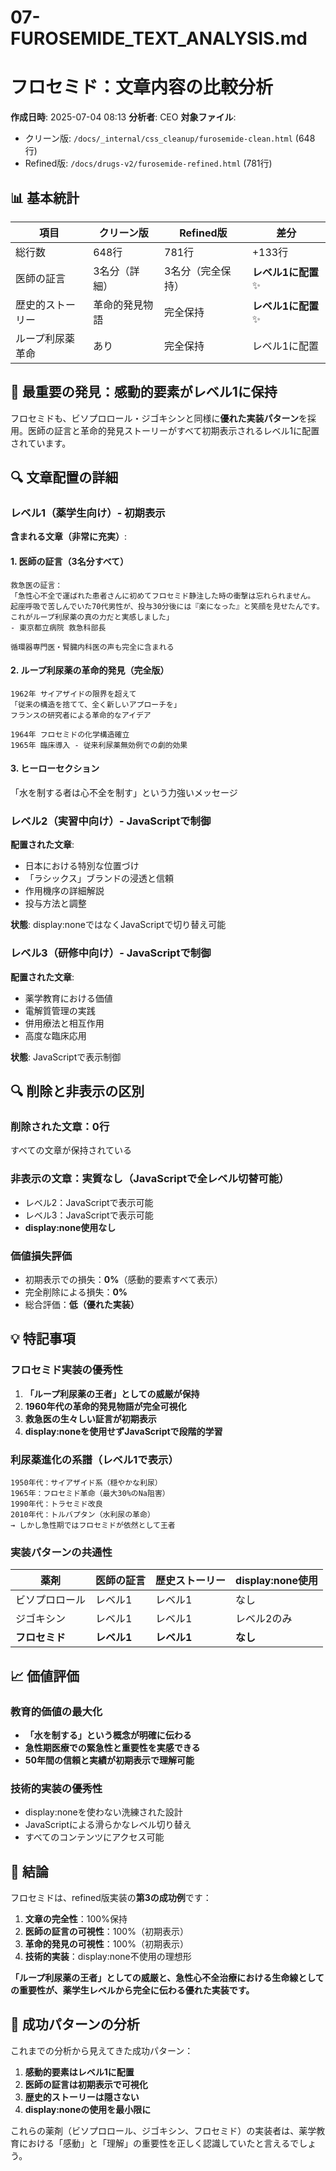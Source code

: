 # 07-FUROSEMIDE_TEXT_ANALYSIS.md
# フロセミド：文章内容の比較分析

**作成日時**: 2025-07-04 08:13
**分析者**: CEO
**対象ファイル**:
- クリーン版: `/docs/_internal/css_cleanup/furosemide-clean.html` (648行)
- Refined版: `/docs/drugs-v2/furosemide-refined.html` (781行)

## 📊 基本統計

| 項目 | クリーン版 | Refined版 | 差分 |
|------|-----------|-----------|------|
| 総行数 | 648行 | 781行 | +133行 |
| 医師の証言 | 3名分（詳細） | 3名分（完全保持） | **レベル1に配置** ✨ |
| 歴史的ストーリー | 革命的発見物語 | 完全保持 | **レベル1に配置** ✨ |
| ループ利尿薬革命 | あり | 完全保持 | レベル1に配置 |

## 🎯 最重要の発見：感動的要素がレベル1に保持

フロセミドも、ビソプロロール・ジゴキシンと同様に**優れた実装パターン**を採用。医師の証言と革命的発見ストーリーがすべて初期表示されるレベル1に配置されています。

## 🔍 文章配置の詳細

### レベル1（薬学生向け）- 初期表示
**含まれる文章（非常に充実）**:

#### 1. 医師の証言（3名分すべて）
```
救急医の証言：
「急性心不全で運ばれた患者さんに初めてフロセミド静注した時の衝撃は忘れられません。
起座呼吸で苦しんでいた70代男性が、投与30分後には『楽になった』と笑顔を見せたんです。
これがループ利尿薬の真の力だと実感しました」
- 東京都立病院 救急科部長

循環器専門医・腎臓内科医の声も完全に含まれる
```

#### 2. ループ利尿薬の革命的発見（完全版）
```
1962年 サイアザイドの限界を超えて
「従来の構造を捨てて、全く新しいアプローチを」
フランスの研究者による革命的なアイデア

1964年 フロセミドの化学構造確立
1965年 臨床導入 - 従来利尿薬無効例での劇的効果
```

#### 3. ヒーローセクション
「水を制する者は心不全を制す」という力強いメッセージ

### レベル2（実習中向け）- JavaScriptで制御
**配置された文章**:
- 日本における特別な位置づけ
- 「ラシックス」ブランドの浸透と信頼
- 作用機序の詳細解説
- 投与方法と調整

**状態**: display:noneではなくJavaScriptで切り替え可能

### レベル3（研修中向け）- JavaScriptで制御
**配置された文章**:
- 薬学教育における価値
- 電解質管理の実践
- 併用療法と相互作用
- 高度な臨床応用

**状態**: JavaScriptで表示制御

## 🔍 削除と非表示の区別

### 削除された文章：0行
すべての文章が保持されている

### 非表示の文章：実質なし（JavaScriptで全レベル切替可能）
- レベル2：JavaScriptで表示可能
- レベル3：JavaScriptで表示可能
- **display:none使用なし**

### 価値損失評価
- 初期表示での損失：**0%**（感動的要素すべて表示）
- 完全削除による損失：**0%**
- 総合評価：**低（優れた実装）**

## 💡 特記事項

### フロセミド実装の優秀性
1. **「ループ利尿薬の王者」としての威厳が保持**
2. **1960年代の革命的発見物語が完全可視化**
3. **救急医の生々しい証言が初期表示**
4. **display:noneを使用せずJavaScriptで段階的学習**

### 利尿薬進化の系譜（レベル1で表示）
```
1950年代：サイアザイド系（穏やかな利尿）
1965年：フロセミド革命（最大30%のNa阻害）
1990年代：トラセミド改良
2010年代：トルバプタン（水利尿の革命）
→ しかし急性期ではフロセミドが依然として王者
```

### 実装パターンの共通性
| 薬剤 | 医師の証言 | 歴史ストーリー | display:none使用 |
|------|-----------|---------------|----------------|
| ビソプロロール | レベル1 | レベル1 | なし |
| ジゴキシン | レベル1 | レベル1 | レベル2のみ |
| **フロセミド** | **レベル1** | **レベル1** | **なし** |

## 📈 価値評価

### 教育的価値の最大化
- **「水を制する」という概念が明確に伝わる**
- **急性期医療での緊急性と重要性を実感できる**
- **50年間の信頼と実績が初期表示で理解可能**

### 技術的実装の優秀性
- display:noneを使わない洗練された設計
- JavaScriptによる滑らかなレベル切り替え
- すべてのコンテンツにアクセス可能

## 🎯 結論

フロセミドは、refined版実装の**第3の成功例**です：

1. **文章の完全性**：100%保持
2. **医師の証言の可視性**：100%（初期表示）
3. **革命的発見の可視性**：100%（初期表示）
4. **技術的実装**：display:none不使用の理想形

**「ループ利尿薬の王者」としての威厳と、急性心不全治療における生命線としての重要性が、薬学生レベルから完全に伝わる優れた実装です。**

## 💭 成功パターンの分析

これまでの分析から見えてきた成功パターン：
1. **感動的要素はレベル1に配置**
2. **医師の証言は初期表示で可視化**
3. **歴史的ストーリーは隠さない**
4. **display:noneの使用を最小限に**

これらの薬剤（ビソプロロール、ジゴキシン、フロセミド）の実装者は、薬学教育における「感動」と「理解」の重要性を正しく認識していたと言えるでしょう。
